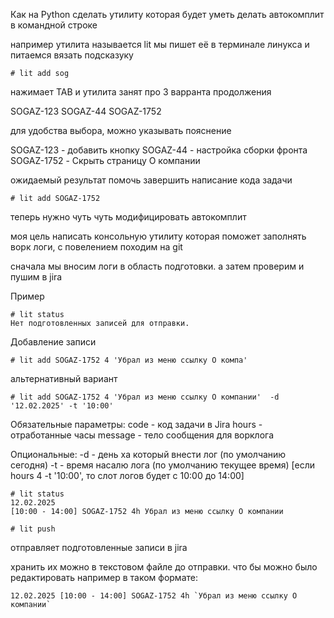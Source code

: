 
Как на  Python сделать утилиту которая будет уметь делать автокомплит в командной строке

например утилита называется lit
мы пишет её в терминале линукса и питаемся вязать подсказуку

```
# lit add sog
```  
нажимает TAB и утилита занят про 3 варранта продолжения  

SOGAZ-123
SOGAZ-44
SOGAZ-1752

для удобства выбора, можно указывать пояснение

SOGAZ-123 - добавить кнопку
SOGAZ-44 - настройка сборки фронта
SOGAZ-1752 - Скрыть страницу О компании

ожидаемый результат помочь завершить написание кода задачи 

```
# lit add SOGAZ-1752
```



теперь нужно чуть чуть модифицировать автокомплит

моя цель написать консольную утилиту которая поможет заполнять ворк логи, с повелением походим на git

сначала мы вносим логи в область подготовки. а затем проверим и пушим в jira 

Пример
```
# lit status 
Нет подготовленных записей для отправки.
```
Добавление записи 
```
# lit add SOGAZ-1752 4 'Убрал из меню ссылку О компа' 
```
альтернативный вариант 
```
# lit add SOGAZ-1752 4 'Убрал из меню ссылку О компании'  -d '12.02.2025' -t '10:00' 
```
Обязательные параметры:
code - код задачи в Jira
hours - отработанные часы 
message - тело сообщения для ворклога

Опциональные:
-d - день ха который внести лог (по умолчанию сегодня)
-t - время насалю лога (по умолчанию текущее время) [если hours 4 -t '10:00', то слот логов будет с 10:00 до 14:00]

```
# lit status 
12.02.2025
[10:00 - 14:00] SOGAZ-1752 4h Убрал из меню ссылку О компании
```

```
# lit push
```
отправляет подготовленные записи в jira 

хранить их можно в текстовом файле до отправки. что бы можно было редактировать
например в таком формате:
```
12.02.2025 [10:00 - 14:00] SOGAZ-1752 4h `Убрал из меню ссылку О компании`
```